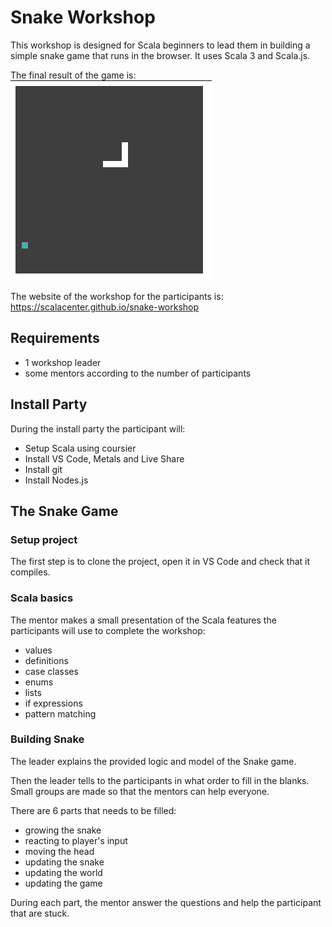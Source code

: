 

# Snake Workshop

This workshop is designed for Scala beginners to lead them in building a simple snake game that runs in the browser.
It uses Scala 3 and Scala.js.

The final result of the game is: 
![screenshot](screenshot.png)

The website of the workshop for the participants is: https://scalacenter.github.io/snake-workshop

## Requirements

 - 1 workshop leader
 - some mentors according to the number of participants

## Install Party

During the install party the participant will:
- Setup Scala using coursier
- Install VS Code, Metals and Live Share
- Install git
- Install Nodes.js

## The Snake Game

### Setup project

The first step is to clone the project, open it in VS Code and check that it compiles.

### Scala basics

The mentor makes a small presentation of the Scala features the participants will use to complete the workshop:
- values
- definitions
- case classes
- enums
- lists
- if expressions
- pattern matching

### Building Snake

The leader explains the provided logic and model of the Snake game.

Then the leader tells to the participants in what order to fill in the blanks.
Small groups are made so that the mentors can help everyone.

There are 6 parts that needs to be filled:
- growing the snake
- reacting to player's input
- moving the head
- updating the snake
- updating the world
- updating the game

During each part, the mentor answer the questions and help the participant that are stuck.
